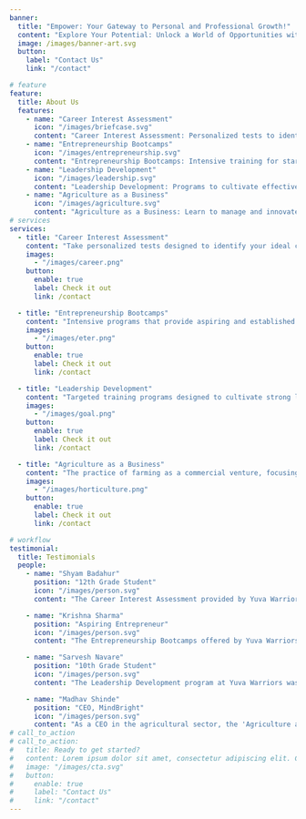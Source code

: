 ```yaml
---
banner:
  title: "Empower: Your Gateway to Personal and Professional Growth!"
  content: "Explore Your Potential: Unlock a World of Opportunities with Us, Your All-in-One Platform."
  image: /images/banner-art.svg
  button:
    label: "Contact Us"
    link: "/contact"

# feature
feature:
  title: About Us
  features:
    - name: "Career Interest Assessment"
      icon: "/images/briefcase.svg"
      content: "Career Interest Assessment: Personalized tests to identify your ideal career path."
    - name: "Entrepreneurship Bootcamps"
      icon: "/images/entrepreneurship.svg"
      content: "Entrepreneurship Bootcamps: Intensive training for starting and growing your own business."
    - name: "Leadership Development"
      icon: "/images/leadership.svg"
      content: "Leadership Development: Programs to cultivate effective leadership skills and strategies."
    - name: "Agriculture as a Business"
      icon: "/images/agriculture.svg"
      content: "Agriculture as a Business: Learn to manage and innovate in agricultural enterprises."
# services
services:
  - title: "Career Interest Assessment"
    content: "Take personalized tests designed to identify your ideal career path based on your unique interests, strengths, values, and preferences. These assessments offer insights into various career options that align with your individual personality and professional goals. With targeted recommendations and actionable advice, you can confidently pursue a fulfilling career that resonates with your passion and potential."
    images:
      - "/images/career.png"
    button:
      enable: true
      label: Check it out
      link: /contact

  - title: "Entrepreneurship Bootcamps"
    content: "Intensive programs that provide aspiring and established entrepreneurs with the skills, knowledge, and confidence to launch and grow successful businesses. Expert-led workshops, mentorship opportunities, and networking events foster innovation and creativity. Participants learn to develop business plans, secure funding, and navigate legal and financial aspects. Real-world case studies and collaborative projects help individuals transform ideas into viable ventures and thrive in the competitive business landscape."
    images:
      - "/images/eter.png"
    button:
      enable: true
      label: Check it out
      link: /contact

  - title: "Leadership Development"
    content: "Targeted training programs designed to cultivate strong leadership skills and competencies such as strategic thinking, communication, and decision-making. Through workshops, coaching, and experiential learning, participants gain the tools to inspire and guide teams effectively. Mentorship and networking opportunities enhance the learning experience and support professional growth."
    images:
      - "/images/goal.png"
    button:
      enable: true
      label: Check it out
      link: /contact

  - title: "Agriculture as a Business"
    content: "The practice of farming as a commercial venture, focusing on the production and distribution of crops, livestock, and other agricultural products. It involves strategic planning, efficient resource management, and market analysis to maximize profitability and sustainability. Modern agriculture businesses may leverage technology for precision farming, supply chain optimization, and data-driven decision-making. Successful agricultural entrepreneurs stay informed on industry trends, regulations, and innovations to remain competitive in the global market."
    images:
      - "/images/horticulture.png"
    button:
      enable: true
      label: Check it out
      link: /contact

# workflow
testimonial:
  title: Testimonials
  people:
    - name: "Shyam Badahur"
      position: "12th Grade Student"
      icon: "/images/person.svg"
      content: "The Career Interest Assessment provided by Yuva Warriors was truly eye-opening. It helped me discover my true passions and strengths, guiding me toward a fulfilling career path that perfectly aligns with my goals and talents. I highly recommend this assessment to anyone seeking clarity and direction in their career journey."

    - name: "Krishna Sharma"
      position: "Aspiring Entrepreneur"
      icon: "/images/person.svg"
      content: "The Entrepreneurship Bootcamps offered by Yuva Warriors were a game-changer for me. The hands-on experience and expert guidance from seasoned entrepreneurs gave me the confidence and knowledge I needed to launch and grow my own successful business. I can't thank them enough for equipping me with the skills and mindset necessary for entrepreneurial success."

    - name: "Sarvesh Navare"
      position: "10th Grade Student"
      icon: "/images/person.svg"
      content: "The Leadership Development program at Yuva Warriors was truly transformative. It equipped me with practical strategies and skills that completely changed my approach to leading others. The program's focus on personal growth, communication, and team-building set me up for future success in any leadership role. I highly recommend this program to anyone looking to develop their leadership abilities."

    - name: "Madhav Shinde"
      position: "CEO, MindBright"
      icon: "/images/person.svg"
      content: "As a CEO in the agricultural sector, the 'Agriculture as a Business' program offered by Yuva Warriors provided me with a comprehensive understanding of managing agricultural enterprises. Their innovative approach and expert insights enabled me to drive sustainable success in the industry. I highly recommend this program to anyone looking to excel in the agribusiness field."
# call_to_action
# call_to_action:
#   title: Ready to get started?
#   content: Lorem ipsum dolor sit amet, consectetur adipiscing elit. Consequat tristique eget amet, tempus eu at consecttur.
#   image: "/images/cta.svg"
#   button:
#     enable: true
#     label: "Contact Us"
#     link: "/contact"
---
```


